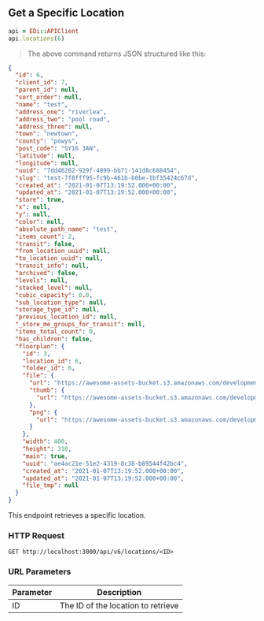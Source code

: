 ## Get a Specific Location

```ruby
api = EDi::APIClient
api.locations(6)
```

> The above command returns JSON structured like this:

```json
{
  "id": 6,
  "client_id": 7,
  "parent_id": null,
  "sort_order": null,
  "name": "test",
  "address_one": "riverlea",
  "address_two": "pool road",
  "address_three": null,
  "town": "newtown",
  "county": "powys",
  "post_code": "SY16 3AN",
  "latitude": null,
  "longitude": null,
  "uuid": "7dd46282-929f-4899-bb71-141d8c688454",
  "slug": "test-7f8fff95-fc9b-461b-b0be-1bf35424c67d",
  "created_at": "2021-01-07T13:19:52.000+00:00",
  "updated_at": "2021-01-07T13:19:52.000+00:00",
  "store": true,
  "x": null,
  "y": null,
  "color": null,
  "absolute_path_name": "test",
  "items_count": 2,
  "transit": false,
  "from_location_uuid": null,
  "to_location_uuid": null,
  "transit_info": null,
  "archived": false,
  "levels": null,
  "stacked_level": null,
  "cubic_capacity": 0.0,
  "sub_location_type": null,
  "storage_type_id": null,
  "previous_location_id": null,
  "_store_me_groups_for_transit": null,
  "items_total_count": 0,
  "has_children": false,
  "floorplan": {
    "id": 3,
    "location_id": 6,
    "folder_id": 6,
    "file": {
      "url": "https://awesome-assets-bucket.s3.amazonaws.com/development/uploads/floorplan/file/3/floorplan.png",
      "thumb": {
        "url": "https://awesome-assets-bucket.s3.amazonaws.com/development/uploads/floorplan/file/3/thumb_floorplan_thumb.png"
      },
      "png": {
        "url": "https://awesome-assets-bucket.s3.amazonaws.com/development/uploads/floorplan/file/3/png_floorplan_png.png"
      }
    },
    "width": 400,
    "height": 310,
    "main": true,
    "uuid": "ae4ac21e-51e2-4319-8c38-b89544f42bc4",
    "created_at": "2021-01-07T13:19:52.000+00:00",
    "updated_at": "2021-01-07T13:19:52.000+00:00",
    "file_tmp": null
  }
}
```

This endpoint retrieves a specific location.

### HTTP Request

`GET http://localhost:3000/api/v6/locations/<ID>`

### URL Parameters

Parameter | Description
--------- | -----------
ID | The ID of the location to retrieve
